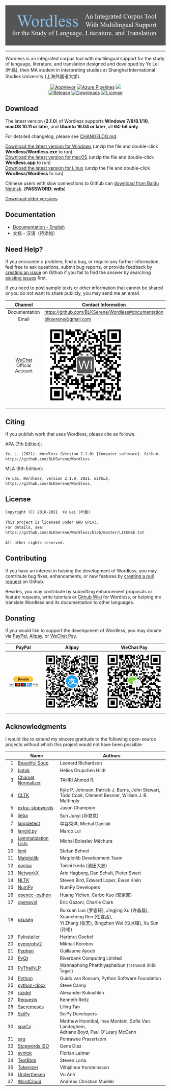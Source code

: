 <!--
# Wordless: README
#
# Copyright (C) 2018-2021  Ye Lei (叶磊)
#
# This source file is licensed under GNU GPLv3.
# For details, see: https://github.com/BLKSerene/Wordless/blob/master/LICENSE.txt
#
# All other rights reserved.
-->

<div align="center"><img src="/doc/wl_logo.png" alt="logo"></div>

---
Wordless is an integrated corpus tool with multilingual support for the study of language, literature, and translation designed and developed by Ye Lei (叶磊), then MA student in interpreting studies at Shanghai International Studies University (上海外国语大学).

<div align="center">
    <a href="https://ci.appveyor.com/project/BLKSerene/wordless">
        <img src="https://img.shields.io/appveyor/ci/BLKSerene/Wordless?label=AppVeyor&logo=appveyor" alt="AppVeyor"></a>
    <a href="https://dev.azure.com/blkserene/BLKSerene%20-%20Github/_build/latest?definitionId=1&branchName=master">
        <img src="https://dev.azure.com/blkserene/BLKSerene%20-%20Github/_apis/build/status/BLKSerene.Wordless?branchName=master" alt="Azure Pipelines"></a>
    <a href="https://github.com/BLKSerene/Wordless/actions?query=workflow%3ATests" alt="Github Actions"><img src="https://github.com/BLKSerene/Wordless/workflows/Tests/badge.svg"></a>
</div>

<div align="center">
    <a href="https://github.com/BLKSerene/Wordless/releases">
        <img src="https://img.shields.io/github/v/release/BLKSerene/Wordless?include_prereleases&label=Release&sort=semver" alt="Release"></a>
    <a href="https://github.com/BLKSerene/Wordless#download">
        <img src="https://img.shields.io/github/downloads/BLKSerene/Wordless/total?label=Downloads" alt="Downloads"></a>
    <a href="https://github.com/BLKSerene/Wordless/blob/master/LICENSE.txt">
        <img src="https://img.shields.io/github/license/BLKSerene/Wordless?label=License" alt="License"></a>
</div>

## Download
The latest version (**2.1.0**) of Wordless supports **Windows 7/8/8.1/10**, **macOS 10.11 or later**, and **Ubuntu 16.04 or later**, all **64-bit only**.

For detailed changelog, please see [CHANGELOG.md](https://github.com/BLKSerene/Wordless/blob/master/src/CHANGELOG.md).

[Download the latest version for Windows](https://github.com/BLKSerene/Wordless/releases/download/2.1.0/wordless_2.1.0_windows.zip) (unzip the file and double-click **Wordless/Wordless.exe** to run)<br>
[Download the latest version  for macOS](https://github.com/BLKSerene/Wordless/releases/download/2.1.0/wordless_2.1.0_macos.zip) (unzip the file and double-click **Wordless.app** to run)<br>
[Download the latest version  for Linux](https://github.com/BLKSerene/Wordless/releases/download/2.1.0/wordless_2.1.0_linux.tar.gz) (unzip the file and double-click **Wordless/Wordless** to run)

Chinese users with slow connections to Github can [download from Baidu Netdisk](https://pan.baidu.com/s/1--ZzABrDQBZlZagWlVQMbg). (**PASSWORD: wdls**)

[Download older versions](https://github.com/BLKSerene/Wordless/releases)

<span id="doc"></span>
## Documentation
- [Documentation - English](https://github.com/BLKSerene/Wordless/blob/master/doc/doc_eng.md)
- 文档 - 汉语（待添加）

## Need Help?
If you encounter a problem, find a bug, or require any further information, feel free to ask questions, submit bug reports, or provide feedback by [creating an issue](https://github.com/BLKSerene/Wordless/issues/new) on Github if you fail to find the answer by searching [existing issues](https://github.com/BLKSerene/Wordless/issues) first.

If you need to post sample texts or other information that cannot be shared or you do not want to share publicly, you may send me an email.

Channel      |Contact Information
:-----------:|-------------------
Documentation|https://github.com/BLKSerene/Wordless#documentation
Email        |blkserene@gmail.com
[WeChat](https://www.wechat.com/en/) Official Account|![WeChat Official Account](/src/imgs/wechat_official_account.jpg)

## Citing
If you publish work that uses Wordless, please cite as follows.

APA (7th Edition):

<pre><code>Ye, L. (2021). <i>Wordless</i> (Version 2.1.0) [Computer software]. Github. https://github.com/BLKSerene/Wordless</code></pre>

MLA (8th Edition):

<pre><code>Ye Lei. <i>Wordless</i>, version 2.1.0, 2021. <i>Github</i>, https://github.com/BLKSerene/Wordless.</code></pre>

## License
    Copyright (C) 2018-2021  Ye Lei (叶磊)

    This project is licensed under GNU GPLv3.
    For details, see: https://github.com/BLKSerene/Wordless/blob/master/LICENSE.txt

    All other rights reserved.

## Contributing
If you have an interest in helping the development of Wordless, you may contribute bug fixes, enhancements, or new features by [creating a pull request](https://github.com/BLKSerene/Wordless/pulls) on Github.

Besides, you may contribute by submitting enhancement proposals or feature requests, write tutorials or [Github Wiki](https://github.com/BLKSerene/Wordless/wiki) for Wordless, or helping me translate Wordless and its documentation to other languages.

## Donating
If you would like to support the development of Wordless, you may donate via [PayPal](https://www.paypal.com/), [Alipay](https://global.alipay.com/), or [WeChat Pay](https://pay.weixin.qq.com/index.php/public/wechatpay_en).

PayPal|Alipay|WeChat Pay
------|------|----------
[![PayPal](/src/imgs/donating_paypal.gif)](https://www.paypal.com/cgi-bin/webscr?cmd=_s-xclick&hosted_button_id=V2V54NYE2YD32)|![Alipay](/src/imgs/donating_alipay.png)|![WeChat Pay](/src/imgs/donating_wechat_pay.png)

## Acknowledgments
I would like to extend my sincere gratitude to the following open-source projects without which this project would not have been possible:

&nbsp;|Name|Authors
-----:|----|---------
1     |[Beautiful Soup](https://www.crummy.com/software/BeautifulSoup/)      |Leonard Richardson
2     |[botok](https://github.com/Esukhia/botok)                             |Hélios Drupchen Hildt
3     |[Charset Normalizer](https://github.com/Ousret/charset_normalizer)    |TAHRI Ahmed R.
4     |[CLTK](https://github.com/cltk/cltk)                                  |Kyle P. Johnson, Patrick J. Burns, John Stewart,<br>Todd Cook, Clément Besnier, William J. B. Mattingly
5     |[extra-stopwords](https://github.com/Xangis/extra-stopwords)          |Jason Champion
6     |[jieba](https://github.com/fxsjy/jieba)                               |Sun Junyi (孙君意)
7     |[langdetect](https://github.com/Mimino666/langdetect)                 |中谷秀洋, Michal Danilák
8     |[langid.py](https://github.com/saffsd/langid.py)                      |Marco Lui
9     |[Lemmatization Lists](https://github.com/michmech/lemmatization-lists)|Michal Boleslav Měchura
10    |[lxml](https://lxml.de/)                                              |Stefan Behnel
11    |[Matplotlib](https://matplotlib.org/)                                 |Matplotlib Development Team
12    |[nagisa](https://github.com/taishi-i/nagisa)                          |Taishi Ikeda (池田大志)
13    |[NetworkX](https://networkx.org/)                                     |Aric Hagberg, Dan Schult, Pieter Swart
14    |[NLTK](http://www.nltk.org/)                                          |Steven Bird, Edward Loper, Ewan Klein
15    |[NumPy](https://www.numpy.org/)                                       |NumPy Developers
16    |[opencc-python](https://github.com/yichen0831/opencc-python)          |Huang Yichen, Carbo Kuo (郭家宝)
17    |[openpyxl](https://foss.heptapod.net/openpyxl/openpyxl)               |Eric Gazoni, Charlie Clark
18    |[pkuseg](https://github.com/lancopku/pkuseg-python)                   |Ruixuan Luo (罗睿轩), Jingjing Xu (许晶晶), Xuancheng Ren (任宣丞),<br>Yi Zhang (张艺), Bingzhen Wei (位冰镇), Xu Sun (孙栩)
19    |[PyInstaller](http://www.pyinstaller.org/)                            |Hartmut Goebel
20    |[pymorphy2](https://github.com/kmike/pymorphy2)                       |Mikhail Korobov
21    |[Pyphen](https://pyphen.org/)                                         |Guillaume Ayoub
22    |[PyQt](https://riverbankcomputing.com/software/pyqt/)                 |Riverbank Computing Limited
23    |[PyThaiNLP](https://github.com/PyThaiNLP/pythainlp)                   |Wannaphong Phatthiyaphaibun (วรรณพงษ์ ภัททิยไพบูลย์)
24    |[Python](https://www.python.org/)                                     |Guido van Rossum, Python Software Foundation
25    |[python-docx](https://github.com/python-openxml/python-docx)          |Steve Canny
26    |[razdel](https://github.com/natasha/razdel)                           |Alexander Kukushkin
27    |[Requests](https://github.com/psf/requests)                           |Kenneth Reitz
28    |[Sacremoses](https://github.com/alvations/sacremoses)                 |Liling Tan
29    |[SciPy](https://scipy.org/scipylib/)                                  |SciPy Developers
30    |[spaCy](https://spacy.io/)                                            |Matthew Honnibal, Ines Montani, Sofie Van Landeghem,<br>Adriane Boyd, Paul O'Leary McCann
31    |[ssg](https://github.com/ponrawee/ssg)                                |Ponrawee Prasertsom
32    |[Stopwords ISO](https://github.com/stopwords-iso/stopwords-iso)       |Gene Diaz
33    |[syntok](https://github.com/fnl/syntok)                               |Florian Leitner
34    |[TextBlob](https://github.com/sloria/TextBlob)                        |Steven Loria
35    |[Tokenizer](https://github.com/mideind/Tokenizer)                     |Vilhjálmur Þorsteinsson
36    |[Underthesea](https://github.com/undertheseanlp/underthesea)          |Vu Anh
37    |[WordCloud](https://github.com/amueller/word_cloud)                   |Andreas Christian Mueller
